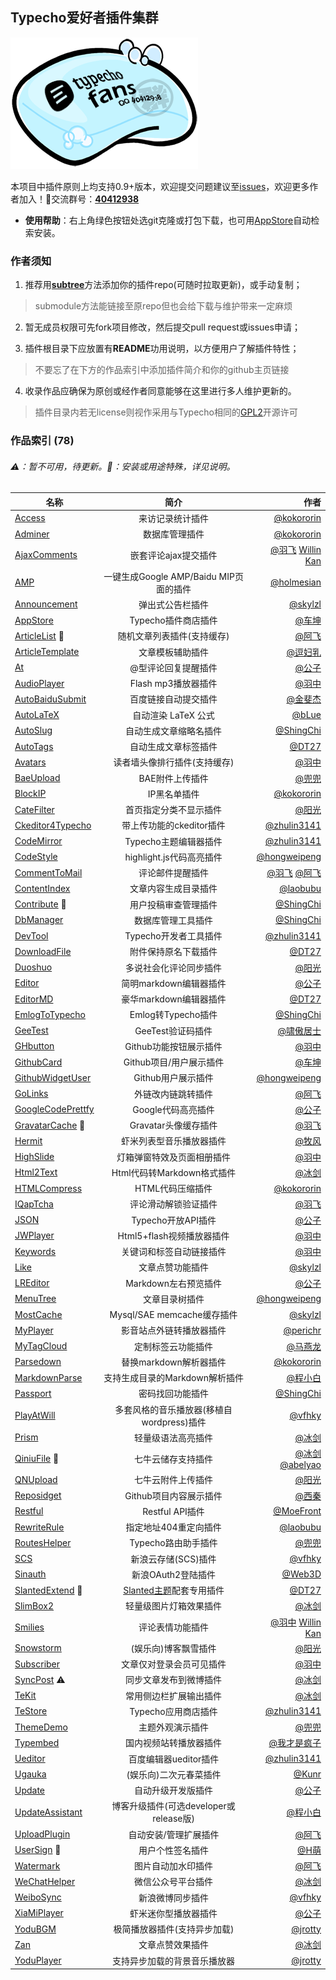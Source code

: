 ## Typecho爱好者插件集群

![logo](https://raw.githubusercontent.com/typecho-fans/typecho-fans.github.io/master/soapgroup.png)

本项目中插件原则上均支持0.9+版本，欢迎提交问题建议至[issues](https://github.com/typecho-fans/plugins/issues)，欢迎更多作者加入！:penguin:交流群号：[**40412938**](http://shang.qq.com/wpa/qunwpa?idkey=a5a8afedf099e18ddf9b530db9217251e39001d52aace42888bf470d9b6cb86a)

- **使用帮助**：右上角绿色按钮处选git克隆或打包下载，也可用[AppStore](https://typecho.chekun.me)自动检索安装。

### 作者须知

1. 推荐用[**subtree**](http://aoxuis.me/post/2013-08-06-git-subtree)方法添加你的插件repo(可随时拉取更新)，或手动复制；

 >submodule方法能链接至原repo但也会给下载与维护带来一定麻烦

2. 暂无成员权限可先fork项目修改，然后提交pull request或issues申请；

3. 插件根目录下应放置有**README**功用说明，以方便用户了解插件特性；

 >不要忘了在下方的作品索引中添加插件简介和你的github主页链接

4. 收录作品应确保为原创或经作者同意能够在这里进行多人维护更新的。

 >插件目录内若无license则视作采用与Typecho相同的[GPL2](https://github.com/typecho/typecho/blob/master/LICENSE.txt)开源许可

### 作品索引 (78)

###### :warning:：暂不可用，待更新。:dart:：安装或用途特殊，详见说明。

名称 | 简介 | 作者
---- | :----: | ----:
[Access](https://github.com/kokororin/typecho-plugin-Access) | 来访记录统计插件 | [@kokororin](https://github.com/kokororin)
[Adminer](https://github.com/kokororin/typecho-plugin-adminer) | 数据库管理插件 | [@kokororin](https://github.com/kokororin)
[AjaxComments](/AjaxComments) | 嵌套评论ajax提交插件 | [@羽飞](https://github.com/byends) [Willin Kan](http://kan.willin.org)
[AMP](/AMP) | 一键生成Google AMP/Baidu MIP页面的插件 | [@holmesian](https://github.com/holmesian)
[Announcement](/Announcement) | 弹出式公告栏插件 | [@skylzl](https://github.com/xiaogouxo)
[AppStore](/AppStore) | Typecho插件商店插件 | [@车坤](https://github.com/chekun)
[ArticleList](/ArticleList) :dart: | 随机文章列表插件(支持缓存) | [@阿飞](https://github.com/defeme)
[ArticleTemplate](/ArticleTemplate) | 文章模板辅助插件 | [@逗妇乳](https://github.com/benzBrake)
[At](/At) | @型评论回复提醒插件 | [@公子](https://github.com/lizheming)
[AudioPlayer](/AudioPlayer) | Flash mp3播放器插件 | [@羽中](https://github.com/jzwalk)
[AutoBaiduSubmit](https://github.com/jinfeijie/AutoBaiduSubmit) | 百度链接自动提交插件 | [@金斐杰](https://github.com/jinfeijie)
[AutoLaTeX](/AutoLaTeX) | 自动渲染 LaTeX 公式 | [@bLue](https://github.com/dreamerblue)
[AutoSlug](/AutoSlug) | 自动生成文章缩略名插件 | [@ShingChi](https://github.com/shingchi)
[AutoTags](/AutoTags) | 自动生成文章标签插件 | [@DT27](https://github.com/DT27)
[Avatars](/Avatars) | 读者墙头像排行插件(支持缓存) | [@羽中](https://github.com/jzwalk)
[BaeUpload](/BaeUpload) | BAE附件上传插件 | [@兜兜](https://github.com/doudoutime)
[BlockIP](https://github.com/kokororin/typecho-plugin-BlockIP) | IP黑名单插件 | [@kokororin](https://github.com/kokororin)
[CateFilter](/CateFilter) | 首页指定分类不显示插件 | [@阳光](https://github.com/rakiy)
[Ckeditor4Typecho](/Ckeditor4Typecho) | 带上传功能的ckeditor插件 | [@zhulin3141](https://github.com/zhulin3141)
[CodeMirror](/CodeMirror) | Typecho主题编辑器插件 | [@zhulin3141](https://github.com/zhulin3141)
[CodeStyle](/CodeStyle) | highlight.js代码高亮插件 | [@hongweipeng](https://github.com/hongweipeng)
[CommentToMail](https://github.com/byends/CommentToMail) | 评论邮件提醒插件 | [@羽飞](https://github.com/byends) [@阿飞](https://github.com/defeme)
[ContentIndex](/ContentIndex) | 文章内容生成目录插件 | [@laobubu](https://github.com/laobubu)
[Contribute](/Contribute) :dart: | 用户投稿审查管理插件 | [@ShingChi](https://github.com/shingchi)
[DbManager](/DbManager) | 数据库管理工具插件 | [@ShingChi](https://github.com/shingchi)
[DevTool](/DevTool) | Typecho开发者工具插件 | [@zhulin3141](https://github.com/zhulin3141)
[DownloadFile](/DownloadFile) | 附件保持原名下载插件 | [@DT27](https://github.com/DT27)
[Duoshuo](/Duoshuo) | 多说社会化评论同步插件 | [@阳光](https://github.com/rakiy)
[Editor](/Editor) | 简明markdown编辑器插件 | [@公子](https://github.com/lizheming)
[EditorMD](/EditorMD) | 豪华markdown编辑器插件 | [@DT27](https://github.com/DT27)
[EmlogToTypecho](/EmlogToTypecho) | Emlog转Typecho插件 | [@ShingChi](https://github.com/shingchi)
[GeeTest](/GeeTest) | GeeTest验证码插件 | [@啸傲居士](https://github.com/shuxiao9058)
[GHbutton](/GHbutton) | Github功能按钮展示插件 | [@羽中](https://github.com/jzwalk)
[GithubCard](/GithubCard) | Github项目/用户展示插件 | [@车坤](https://github.com/chekun)
[GithubWidgetUser](/GithubWidgetUser) | Github用户展示插件 | [@hongweipeng](https://github.com/hongweipeng)
[GoLinks](/GoLinks) | 外链改内链跳转插件 | [@阿飞](https://github.com/defeme)
[GoogleCodePrettfy](/GoogleCodePrettify) | Google代码高亮插件 | [@公子](https://github.com/lizheming)
[GravatarCache](/GravatarCache) :dart: | Gravatar头像缓存插件 | [@羽飞](https://github.com/byends)
[Hermit](/Hermit) | 虾米列表型音乐播放器插件 | [@牧风](https://github.com/iMuFeng)
[HighSlide](/HighSlide) | 灯箱弹窗特效及页面相册插件 | [@羽中](https://github.com/jzwalk)
[Html2Text](/Html2Text) | Html代码转Markdown格式插件 | [@冰剑](https://github.com/binjoo)
[HTMLCompress](https://github.com/kokororin/typecho-plugin-HTMLCompress) | HTML代码压缩插件 | [@kokororin](https://github.com/kokororin)
[IQapTcha](/IQapTcha) | 评论滑动解锁验证插件 | [@羽飞](https://github.com/byends)
[JSON](/JSON) | Typecho开放API插件 | [@公子](https://github.com/lizheming)
[JWPlayer](/JWPlayer) | Html5+flash视频播放器插件 | [@羽中](https://github.com/jzwalk)
[Keywords](/Keywords) | 关键词和标签自动链接插件 | [@羽中](https://github.com/jzwalk)
[Like](/Like) | 文章点赞功能插件 | [@skylzl](https://github.com/xiaogouxo)
[LREditor](/LREditor) | Markdown左右预览插件 | [@公子](http://github.com/lizheming)
[MenuTree](/MenuTree) | 文章目录树插件 | [@hongweipeng](https://github.com/hongweipeng)
[MostCache](/MostCache) | Mysql/SAE memcache缓存插件 | [@skylzl](https://github.com/xiaogouxo)
[MyPlayer](/MyPlayer) | 影音站点外链转播放器插件 | [@perichr](http://github.com/perichr)
[MyTagCloud](/MyTagCloud) | 定制标签云功能插件 | [@马燕龙](https://github.com/YanlongMa)
[Parsedown](https://github.com/kokororin/typecho-plugin-Parsedown) | 替换markdown解析器插件 | [@kokororin](https://github.com/kokororin)
[MarkdownParse](https://github.com/mrgeneralgoo/typecho-markdown) | 支持生成目录的Markdown解析插件 | [@程小白](https://github.com/mrgeneralgoo) 
[Passport](/Passport) | 密码找回功能插件 | [@ShingChi](https://github.com/shingchi)
[PlayAtWill](/PlayAtWill) | 多套风格的音乐播放器(移植自wordpress)插件 | [@vfhky](https://github.com/vfhky)
[Prism](/Prism) | 轻量级语法高亮插件 | [@冰剑](https://github.com/binjoo)
[QiniuFile](/QiniuFile) :dart: | 七牛云储存支持插件 | [@冰剑](https://github.com/binjoo) [@abelyao](https://github.com/abelyao)
[QNUpload](/QNUpload) | 七牛云附件上传插件 | [@阳光](https://github.com/rakiy)
[Reposidget](/Reposidget) | Github项目内容展示插件 | [@西秦](https://github.com/xiqingongzi)
[Restful](https://github.com/moefront/typecho-plugin-Restful) | Restful API插件 | [@MoeFront](https://github.com/moefront)
[RewriteRule](/RewriteRule) | 指定地址404重定向插件 | [@laobubu](https://github.com/laobubu)
[RoutesHelper](/RoutesHelper) | Typecho路由助手插件 | [@兜兜](https://github.com/doudoutime)
[SCS](/SCS) | 新浪云存储(SCS)插件 | [@vfhky](https://github.com/vfhky)
[Sinauth](/Sinauth) | 新浪OAuth2登陆插件 | [@Web3D](https://github.com/web3d)
[SlantedExtend](/SlantedExtend) :dart: | [Slanted主题](https://github.com/DT27/Slanted)配套专用插件 | [@DT27](https://github.com/DT27)
[SlimBox2](/SlimBox2) | 轻量级图片灯箱效果插件 | [@冰剑](https://github.com/binjoo)
[Smilies](/Smilies) | 评论表情功能插件 | [@羽中](https://github.com/jzwalk) [Willin Kan](http://kan.willin.org)
[Snowstorm](/Snowstorm) | (娱乐向)博客飘雪插件 | [@阳光](https://github.com/rakiy)
[Subscriber](/Subscriber) | 文章仅对登录会员可见插件 | [@羽中](https://github.com/jzwalk)
[SyncPost](/SyncPost) :warning: | 同步文章发布到微博插件 | [@冰剑](https://github.com/binjoo)
[TeKit](/TeKit) | 常用侧边栏扩展输出插件 | [@冰剑](https://github.com/binjoo)
[TeStore](/TeStore) | Typecho应用商店插件 | [@zhulin3141](https://github.com/zhulin3141)
[ThemeDemo](/ThemeDemo) | 主题外观演示插件 | [@兜兜](https://github.com/doudoutime)
[Typembed](/Typembed) | 国内视频站转播放器插件 | [@我才是疯子](https://github.com/nothingisover)
[Ueditor](/Ueditor) | 百度编辑器ueditor插件 | [@zhulin3141](https://github.com/zhulin3141)
[Ugauka](/Ukagaka) | (娱乐向)二次元春菜插件 | [@Kunr](https://github.com/Rakume)
[Update](/Update) | 自动升级开发版插件 | [@公子](https://github.com/lizheming)
[UpdateAssistant](https://github.com/mrgeneralgoo/typecho-update-assistant)  | 博客升级插件(可选developer或release版) | [@程小白](https://github.com/mrgeneralgoo) 
[UploadPlugin](/UploadPlugin) | 自动安装/管理扩展插件 | [@阿飞](https://github.com/defeme)
[UserSign](/UserSign) :dart: | 用户个性签名插件 | [@H萌](https://github.com/hmoe)
[Watermark](/Watermark) | 图片自动加水印插件 | [@阿飞](https://github.com/defeme)
[WeChatHelper](https://github.com/binjoo/WeChatHelper) | 微信公众号平台插件 | [@冰剑](https://github.com/binjoo)
[WeiboSync](https://github.com/vfhky/WeiboSync) | 新浪微博同步插件 | [@vfhky](https://github.com/vfhky)
[XiaMiPlayer](/XiaMiPlayer) | 虾米迷你型播放器插件 | [@公子](https://github.com/lizheming)
[YoduBGM](/YoduBGM) | 极简播放器插件(支持异步加载) | [@jrotty](https://github.com/jrotty)
[Zan](/Zan) | 文章点赞效果插件 | [@冰剑](https://github.com/binjoo)
[YoduPlayer](/YoduPlayer) | 支持异步加载的背景音乐播放器 | [@jrotty](https://github.com/jrotty)
